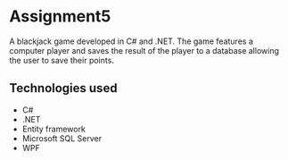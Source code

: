# Assignment5

A blackjack game developed in C# and .NET. 
The game features a computer player and saves the result of the player to a database allowing the user to save their points. 

## Technologies used
* C#
* .NET
* Entity framework
* Microsoft SQL Server
* WPF
